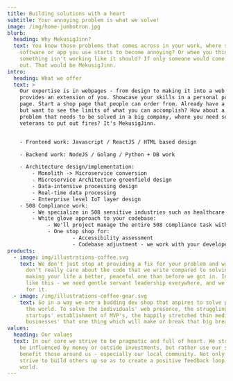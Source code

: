 ```yaml
---
title: Building solutions with a heart
subtitle: Your annoying problem is what we solve!
image: /img/home-jumbotron.jpg
blurb:
  heading: Why MekusigJinn?
  text: You know those problems that comes across in your work, where some
    software or app you use starts to become annoying? Or when you think
    something isn't working like it should? If only someone would come and help
    out. That would be MekusigJinn.
intro:
  heading: What we offer
  text: >
    Our expertise is in webpages - from design to making it into a web that
    provides an extension of you. Showcase your skills in a personal profile
    page. Start a shop page that people can order from. Already have a webpage
    but want to see the limits of what you can accomplish? How about a complex
    problem that needs to be solved in a big company, where you need seasoned
    veterans to put out fires? It's MekusigJinn.


    - Frontend work: Javascript / ReactJS / HTML based design

    - Backend work: NodeJS / Golang / Python + DB work

    - Architecture design/implementation:
        - Monolith -> Microservice conversion
        - Microservice Architecture greenfield design
        - Data-intensive processing design
        - Real-time data processing
        - Enterprise level IoT layer design
    - 508 Compliance work:
        - We specialize in 508 sensitive industries such as healthcare industries
        - White glove approach to your codebase:
             - We'll project manage the entire 508 compliance task with your Marketing team
             - One stop shop for:
                     - Accessibility assessment
                     - Codebase adjustment - we work with your developer team to tweak the codebase, so you don't have to!
products:
  - image: img/illustrations-coffee.svg
    text: We don't just stop at providing a fix for your problem and walk away. We
      don't really care about the code that we write compared to solving and
      making your life a better, peaceful one than before we got in. In times
      like this - we need gentle servant leadership everywhere, and we strive
      for it.
  - image: /img/illustrations-coffee-gear.svg
    text: So in a way we are a budding dev shop that aspires to solve problems of
      the world. To solve the individuals' web presence, the struggling
      startups' establishment of MVP's, the happily stretched thin medium sized
      businesses' that one thing which will make or break that big break.
values:
  heading: Our values
  text: In our core we strive to be pragmatic and full of heart. We strive to not
    be influenced by money or outside investments, but rather use our skills to
    benefit those around us - especially our local community. Not only that, we
    strive to build others up so as to create a positive feedback loop into the
    world.
---
```

